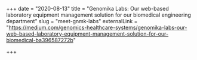 +++
date = "2020-08-13"
title = "Genomika Labs: Our web-based laboratory equipment management solution for our biomedical engineering department"
slug = "meet-gnmk-labs"
externalLink = "https://medium.com/genomics-healthcare-systems/genomika-labs-our-web-based-laboratory-equipment-management-solution-for-our-biomedical-ba396587272b"

+++